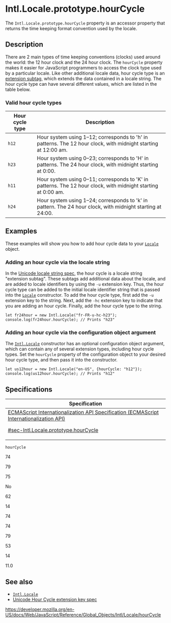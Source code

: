 # Intl.Locale.prototype.hourCycle

The `Intl.Locale.prototype.hourCycle` property is an accessor property that returns the time keeping format convention used by the locale.

## Description

There are 2 main types of time keeping conventions (clocks) used around the world: the 12 hour clock and the 24 hour clock. The `hourCycle` property makes it easier for JavaScript programmers to access the clock type used by a particular locale. Like other additional locale data, hour cycle type is an [extension subtag](https://www.unicode.org/reports/tr35/#u_Extension), which extends the data contained in a locale string. The hour cycle type can have several different values, which are listed in the table below.

### Valid hour cycle types

<table>
<thead>
<tr class="header">
<th>Hour cycle type</th>
<th>Description</th>
</tr>
</thead>
<tbody>
<tr class="odd">
<td>
<code>h12</code>
</td>
<td>Hour system using 1–12; corresponds to 'h' in patterns. The 12 hour clock, with midnight starting at 12:00 am.</td>
</tr>
<tr class="even">
<td>
<code>h23</code>
</td>
<td>Hour system using 0–23; corresponds to 'H' in patterns. The 24 hour clock, with midnight starting at 0:00.</td>
</tr>
<tr class="odd">
<td>
<code>h11</code>
</td>
<td>Hour system using 0–11; corresponds to 'K' in patterns. The 12 hour clock, with midnight starting at 0:00 am.</td>
</tr>
<tr class="even">
<td>
<code>h24</code>
</td>
<td>Hour system using 1–24; corresponds to 'k' in pattern. The 24 hour clock, with midnight starting at 24:00.</td>
</tr>
</tbody>
</table>

## Examples

These examples will show you how to add hour cycle data to your [`Locale`](../locale) object.

### Adding an hour cycle via the locale string

In the [Unicode locale string spec](https://www.unicode.org/reports/tr35/), the hour cycle is a locale string "extension subtag". These subtags add additional data about the locale, and are added to locale identifiers by using the `-u` extension key. Thus, the hour cycle type can be added to the initial locale identifier string that is passed into the [`Locale`](locale) constructor. To add the hour cycle type, first add the `-u` extension key to the string. Next, add the `-hc` extension key to indicate that you are adding an hour cycle. Finally, add the hour cycle type to the string.

    let fr24hour = new Intl.Locale("fr-FR-u-hc-h23");
    console.log(fr24hour.hourCycle); // Prints "h23"

### Adding an hour cycle via the configuration object argument

The [`Intl.Locale`](locale) constructor has an optional configuration object argument, which can contain any of several extension types, including hour cycle types. Set the `hourCycle` property of the configuration object to your desired hour cycle type, and then pass it into the constructor.

    let us12hour = new Intl.Locale("en-US", {hourCycle: "h12"});
    console.log(us12hour.hourCycle); // Prints "h12"

## Specifications

<table>
<thead>
<tr class="header">
<th>Specification</th>
</tr>
</thead>
<tbody>
<tr class="odd">
<td>
<a href="https://tc39.es/ecma402/#sec-Intl.Locale.prototype.hourCycle">ECMAScript Internationalization API Specification (ECMAScript Internationalization API)
<br/>

<span class="small">#sec-Intl.Locale.prototype.hourCycle</span>
</a>
</td>
</tr>
</tbody>
</table>

`hourCycle`

74

79

75

No

62

14

74

74

79

53

14

11.0

## See also

-   [`Intl.Locale`](../locale)
-   [Unicode Hour Cycle extension key spec](https://www.unicode.org/reports/tr35/#UnicodeHourCycleIdentifier)

<a href="https://developer.mozilla.org/en-US/docs/Web/JavaScript/Reference/Global_Objects/Intl/Locale/hourCycle" class="_attribution-link">https://developer.mozilla.org/en-US/docs/Web/JavaScript/Reference/Global_Objects/Intl/Locale/hourCycle</a>
